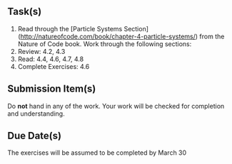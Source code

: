 Task(s)
-------
1. Read through the [Particle Systems Section] (http://natureofcode.com/book/chapter-4-particle-systems/) from the Nature of Code book.  Work through the following sections:
  1. Review: 4.2, 4.3
  2. Read: 4.4, 4.6, 4.7, 4.8
  3. Complete Exercises: 4.6


Submission Item(s)
------------------
Do **not** hand in any of the work.  Your work will be checked for completion and understanding.

Due Date(s)
-----------
The exercises will be assumed to be completed by March 30
